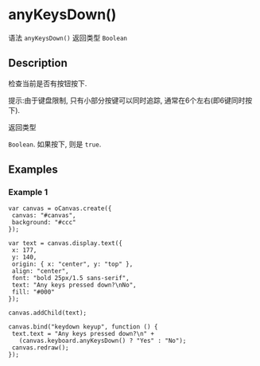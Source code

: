 # anyKeysDown()

语法 `anyKeysDown()` 返回类型 `Boolean`

## Description

检查当前是否有按钮按下.

提示:由于键盘限制, 只有小部分按键可以同时追踪, 通常在6个左右(即6键同时按下).

返回类型

`Boolean`. 如果按下, 则是 `true`.

## Examples

### Example 1

```
var canvas = oCanvas.create({ 
 canvas: "#canvas", 
 background: "#ccc" 
});

var text = canvas.display.text({ 
 x: 177, 
 y: 140, 
 origin: { x: "center", y: "top" },
 align: "center",
 font: "bold 25px/1.5 sans-serif",
 text: "Any keys pressed down?\nNo",
 fill: "#000"
});

canvas.addChild(text);

canvas.bind("keydown keyup", function () {
 text.text = "Any keys pressed down?\n" +
   (canvas.keyboard.anyKeysDown() ? "Yes" : "No");
 canvas.redraw();
});
```